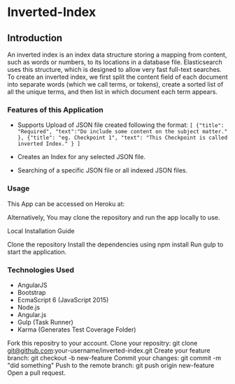 # Inverted-Index #


## Introduction ##

An inverted index is an index data structure storing a mapping from content, such as words or numbers, to its locations in a database file. Elasticsearch uses this structure, which is designed to allow very fast full-text searches. To create an inverted index, we first split the content field of each document into separate words (which we call terms, or tokens), create a sorted list of all the unique terms, and then list in which document each term appears.

### Features of this Application ###

  * Supports Upload of JSON file created following the format:
` [
    {"title": "Required",
    "text":"Do include some content on the subject matter."
    },
    {"title": "eg. Checkpoint 1",
    "text": "This Checkpoint is called inverted Index."
    }
] `
  *  Creates an Index for any selected JSON file.

  *  Searching of a specific JSON file or all indexed JSON files.

### Usage ###

This App can be accessed on Heroku at: 

Alternatively, You may clone the repository and run the app locally to use.

Local Installation Guide

Clone the repository
Install the dependencies using npm install
Run gulp to start the application.


### Technologies Used ###

* AngularJS
* Bootstrap
* EcmaScript 6 (JavaScript 2015)
* Node.js
* Angular.js
* Gulp (Task Runner)
* Karma (Generates Test Coverage Folder)

Fork this repositry to your account.
Clone your repositry: git clone git@github.com:your-username/inverted-index.git
Create your feature branch: git checkout -b new-feature
Commit your changes: git commit -m "did something"
Push to the remote branch: git push origin new-feature
Open a pull request.
